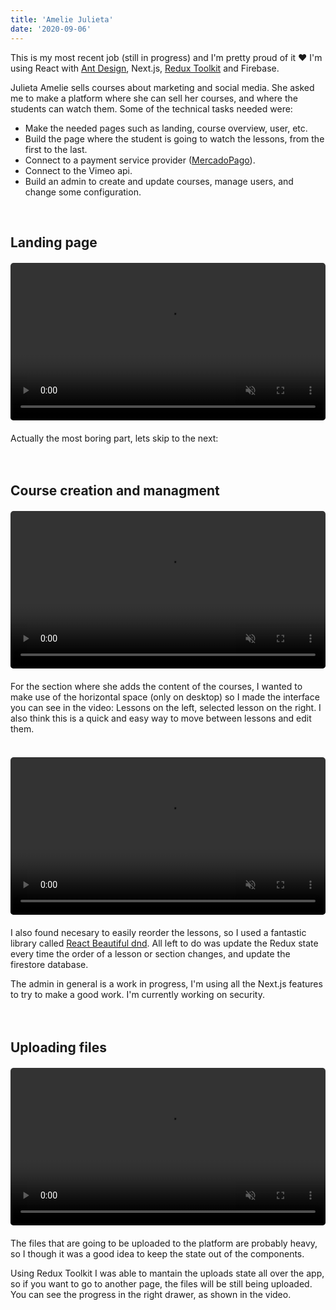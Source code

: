 ```yaml
---
title: 'Amelie Julieta'
date: '2020-09-06'
---
```


This is my most recent job (still in progress) and I'm pretty proud of it ❤ I'm using React with [Ant Design](https://ant.design/), Next.js, [Redux Toolkit](https://redux-toolkit.js.org/) and Firebase. 

Julieta Amelie sells courses about marketing and social media. She asked me to make a platform where she can sell her courses, and where the students can watch them. Some of the technical tasks needed were:

- Make the needed pages such as landing, course overview, user, etc.
- Build the page where the student is going to watch the lessons, from the first to the last.
- Connect to a payment service provider ([MercadoPago](https://mercadopago.com.ar)).
- Connect to the Vimeo api.
- Build an admin to create and update courses, manage users, and change some configuration.

<br>

## Landing page
<figure class="video_container" style="width: 100%; max-width: 550px; margin: 20px 0;">
  <video muted="true" autoplay="true" loop style="width: 100%; border-radius: 5px;">
    <source src="/videos/juli-amelie-landing.mp4" type="video/mp4">
  </video>
</figure>
Actually the most boring part, lets skip to the next:
<br><br><br>

## Course creation and managment
<figure class="video_container" style="width: 100%; max-width: 550px; margin: 20px 0;">
  <video muted="true" autoplay="true" loop style="width: 100%; border-radius: 5px;">
    <source src="/videos/juli-amelie-admin.mp4" type="video/mp4">
  </video>
</figure>
For the section where she adds the content of the courses, I wanted to make use of the horizontal space (only on desktop) so I made the interface you can see in the video: Lessons on the left, selected lesson on the right. I also think this is a quick and easy way to move between lessons and edit them.
<br><br>

<figure class="video_container" style="width: 100%; max-width: 550px; margin: 20px 0;">
  <video muted="true" autoplay="true" loop style="width: 100%; border-radius: 5px;">
    <source src="/videos/juli-amelie-lessons.mp4" type="video/mp4">
  </video>
</figure>

I also found necesary to easily reorder the lessons, so I used a fantastic library called  [React Beautiful dnd](https://github.com/atlassian/react-beautiful-dnd). All left to do was update the Redux state every time the order of a lesson or section changes, and update the firestore database.

The admin in general is a work in progress, I'm using all the Next.js features to try to make a good work. I'm currently working on security.
<br><br><br>

## Uploading files
<figure class="video_container" style="width: 100%; max-width: 550px; margin: 20px 0;">
  <video muted="true" autoplay="true" loop style="width: 100%; border-radius: 5px;">
    <source src="/videos/juli-amelie-uploads.mp4" type="video/mp4">
  </video>
</figure>
The files that are going to be uploaded to the platform are probably heavy, so I though it was a good idea to keep the state out of the components.

Using Redux Toolkit I was able to mantain the uploads state all over the app, so if you want to go to another page, the files will be still being uploaded. You can see the progress in the right drawer, as shown in the video.